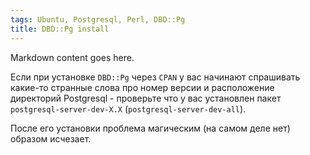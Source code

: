 ```yaml
---
tags: Ubuntu, Postgresql, Perl, DBD::Pg
title: DBD::Pg install
---
```

Markdown content goes here.

Если при установке `DBD::Pg` через `CPAN` у вас начинают спрашивать какие-то странные слова про номер версии и расположение директорий Postgresql - проверьте что у вас установлен пакет `postgresql-server-dev-X.X` (`postgresql-server-dev-all`).

После его установки проблема магическим (на самом деле нет) образом исчезает.
